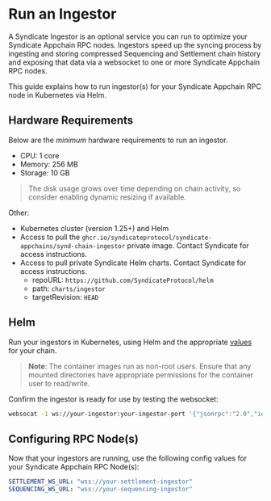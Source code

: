 # Run an Ingestor

A Syndicate Ingestor is an optional service you can run to optimize your Syndicate Appchain RPC nodes. Ingestors speed up the syncing process by ingesting and storing compressed Sequencing and Settlement chain history and exposing that data via a websocket to one or more Syndicate Appchain RPC nodes.

This guide explains how to run ingestor(s) for your Syndicate Appchain RPC node in Kubernetes via Helm.

## Hardware Requirements

Below are the _minimum_ hardware requirements to run an ingestor.

- CPU: 1 core
- Memory: 256 MB
- Storage: 10 GB

> The disk usage grows over time depending on chain activity, so consider enabling dynamic resizing if available.

Other:

- Kubernetes cluster (version 1.25+) and Helm
- Access to pull the `ghcr.io/syndicateprotocol/syndicate-appchains/synd-chain-ingestor` private image. Contact Syndicate for access instructions.
- Access to pull private Syndicate Helm charts. Contact Syndicate for access instructions.
  - repoURL: `https://github.com/SyndicateProtocol/helm`
  - path: `charts/ingestor`
  - targetRevision: `HEAD`

## Helm

Run your ingestors in Kubernetes, using Helm and the appropriate [values](https://github.com/SyndicateProtocol/helm/blob/main/charts/apps/values/testnet/values.yaml) for your chain.

> **Note**: The container images run as non-root users. Ensure that any mounted directories have appropriate permissions for the container user to read/write.

Confirm the ingestor is ready for use by testing the websocket:

```bash
websocat -1 ws://your-ingestor:your-ingestor-port '{"jsonrpc":"2.0","id":1,"method":"eth_blockNumber","params":[]}'
```

## Configuring RPC Node(s)

Now that your ingestors are running, use the following config values for your Syndicate Appchain RPC Node(s):

```yaml
SETTLEMENT_WS_URL: "wss://your-settlement-ingestor"
SEQUENCING_WS_URL: "wss://your-sequencing-ingestor"
```
